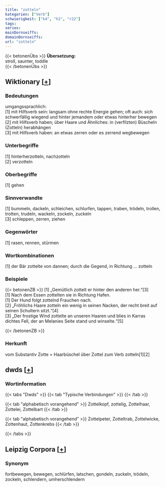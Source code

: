 ```yaml
---
title: "zotteln"
kategorien: ["Verb"]
schwierigkeit: ["k4", "h2", "r22"]
tags:
series:
mainDornseiffs:
domainDornseiffs:
url: "zotteln"
---
```


{{< betonenÜbs >}}
**Übersetzung:**  
stroll, saunter, toddle  
{{< /betonenÜbs >}}

## Wiktionary [[+](https://de.wiktionary.org/wiki/zotteln)]

### Bedeutungen
umgangssprachlich:  
[1] mit Hilfsverb sein: langsam ohne rechte Energie gehen; oft auch: sich schwerfällig wiegend und hinter jemandem oder etwas hinterher bewegen  
[2] mit Hilfsverb haben; über Haare und Ähnliches: in (verfilzten) Büscheln (Zotteln) herabhängen  
[3] mit Hilfsverb haben: an etwas zerren oder es zerrend wegbewegen  

### Unterbegriffe
[1] hinterherzotteln, nachzotteln  
[2] verzotteln  

### Oberbegriffe
[1] gehen  

### Sinnverwandte
[1] bummeln, dackeln, schleichen, schlurfen, tappen, traben, trödeln, trollen, trotten, trudeln, wackeln, zockeln, zuckeln  
[3] schleppen, zerren, ziehen  

### Gegenwörter
[1] rasen, rennen, stürmen  

### Wortkombinationen
[1] der Bär zottelte von dannen; durch die Gegend, in Richtung … zotteln  

### Beispiele
{{< betonenZB >}}
[1] „Gemütlich zottelt er hinter den anderen her.“[3]  
[1] Nach dem Essen zottelten sie in Richtung Hafen.  
[1] Der Hund folgt zottelnd Frauchen nach.  
[2] „Fröhlichs Haare zotteln ein wenig in seinen Nacken, der recht breit auf seinen Schultern sitzt.“[4]  
[3] „Der frostige Wind zottelte an unseren Haaren und blies in Karras dichtes Fell, der an Melanies Seite stand und winselte.“[5]  

{{< /betonenZB >}}
### Herkunft
vom Substantiv Zotte = Haarbüschel über Zottel zum Verb zotteln[1][2]  



## dwds [[+](https://www.dwds.de/wb/zotteln)]

### Wortinformation
{{< tabs "Dwds" >}}
{{< tab "Typische Verbindungen" >}}
{{< /tab >}}

{{< tab "alphabetisch vorangehend" >}}
Zottelkopf, zottelig, Zottelhaar, Zottelei, Zottelbart
{{< /tab >}}

{{< tab "alphabetisch vorangehend" >}}
Zottelpeter, Zotteltrab, Zottelwicke, Zottenhaut, Zottenkrebs
{{< /tab >}}

{{< /tabs >}}

## Leipzig Corpora [[+](https://corpora.uni-leipzig.de/en/res?word=zotteln&corpusId=deu_newscrawl-public_2018)]


### Synonym
fortbewegen, bewegen, schlürfen, latschen, gondeln, zuckeln, trödeln, zockeln, schlendern, umherschlendern

